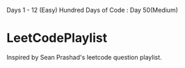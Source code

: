 Days 1 - 12 (Easy)
Hundred Days of Code : Day 50(Medium)
# LeetCodePlaylist
Inspired by Sean Prashad's leetcode question playlist.
